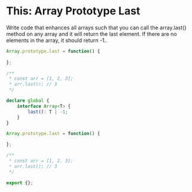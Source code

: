 # This: Array Prototype Last

Write code that enhances all arrays such that you can call the array.last() method on any array and it will return the last element. If there are no elements in the array, it should return -1..

```javascript
Array.prototype.last = function() {
    
};

/**
 * const arr = [1, 2, 3];
 * arr.last(); // 3
 */
```

```typescript
declare global {
    interface Array<T> {
        last(): T | -1;
    }
}

Array.prototype.last = function() {

};

/**
 * const arr = [1, 2, 3];
 * arr.last(); // 3
 */

export {};
```